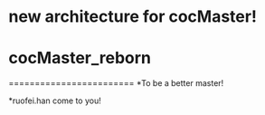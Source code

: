 new architecture for cocMaster!
============================
# cocMaster_reborn
========================
*To be a better master!

*ruofei.han come to you!
